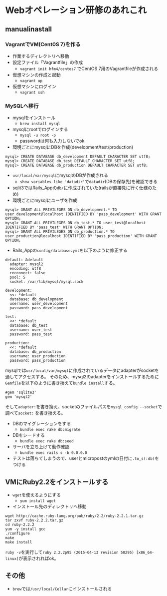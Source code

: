 # Webオペレーション研修のあれこれ
## manualinastall
### VagrantでVM(Cent0S 7)を作る
- 作業するディレクトリへ移動
- 設定ファイル「Vagrantfile」の作成
  - `vagrant init hfm4/centos7` でCentOS 7用のVagrantfileが作成される
- 仮想マシンの作成と起動
  - `vagrant up`
- 仮想マシンにログイン
  - `vagrant ssh`

### MySQLへ移行
- mysqlをインストール
  - `brew install mysql`
- mysqlにrootでログインする
  - `mysql -u root -p`
  - passwordは何も入力しないでok
- 環境ごとにmysqlにDBを作成(development/test/production)

```
mysql> CREATE DATABASE db_development DEFAULT CHARACTER SET utf8;
mysql> CREATE DATABASE db_test DEFAULT CHARACTER SET utf8;
mysql> CREATE DATABASE db_production DEFAULT CHARACTER SET utf8;
```

  - `usr/local/var/mysql`にmysqlのDBが作成される
    - `show variables like 'datadir'`で`datadir`(DBの保存先)を確認できる
  - sqlit3ではRails_Appの`db/`に作成されていた(railsが直接見に行く仕様のため)
- 環境ごとにmysqlにユーザを作成

```
mysql> GRANT ALL PRIVILEGES ON db_development.* TO user_development@localhost IDENTIFIED BY 'pass_development' WITH GRANT OPTION;
mysql> GRANT ALL PRIVILEGES ON db_test.* TO user_test@localhost IDENTIFIED BY 'pass_test' WITH GRANT OPTION;
mysql> GRANT ALL PRIVILEGES ON db_production.* TO user_production@localhost IDENTIFIED BY 'pass_production' WITH GRANT OPTION;
```

- Rails_Appの`config/database.yml`を以下のように修正する

```
default: &default
  adapter: mysql2
  encoding: utf8
  reconnect: false
  pool: 5
  socket: /var/lib/mysql/mysql.sock

development:
  <<: *default
  database: db_development
  username: user_development
  password: pass_development

test:
  <<: *default
  database: db_test
  username: user_test
  password: pass_test

production:
  <<: *default
  database: db_production
  username: user_production
  password: pass_production
```

mysqlでは`usr/local/var/mysql`に作成されているデータにadapterがsocketを通してアクセスする。
そのため、mysql2のadapterをインストールするために`Gemfile`を以下のように書き換えて`bundle install`する。

```
#gem 'sqlite3'
gem 'mysql2'
```

そして`adapter:`を書き換え、socketのファイルパスを`mysql_config --socket`で調べて`socket:` を書き換える。

- DBのマイグレーションをする
  - `bundle exec rake db:migrate`
- DBをシードする
  - `bundle exec rake db:seed`
- サーバを立ち上げて動作確認
  - `bundle exec rails s -b 0.0.0.0`
- テストは落ちてしまうので、userとmicropostのymlの日付に`.to_s(:db)`をつける

## VMにRuby2.2をインストールする
- `wget`を使えるようにする
  - `yum install wget`
- インストール先のディレクトリへ移動

```
wget http://cache.ruby-lang.org/pub/ruby/2.2/ruby-2.2.1.tar.gz
tar zxvf ruby-2.2.2.tar.gz
cd ruby-2.2.2
yum -y install gcc
./configure
make
make install
```
`ruby -v`を実行して`ruby 2.2.2p95 (2015-04-13 revision 50295) [x86_64-linux]`が表示されればok。

## その他
- `brew`では`/usr/local/Cellar`にインストールされる

